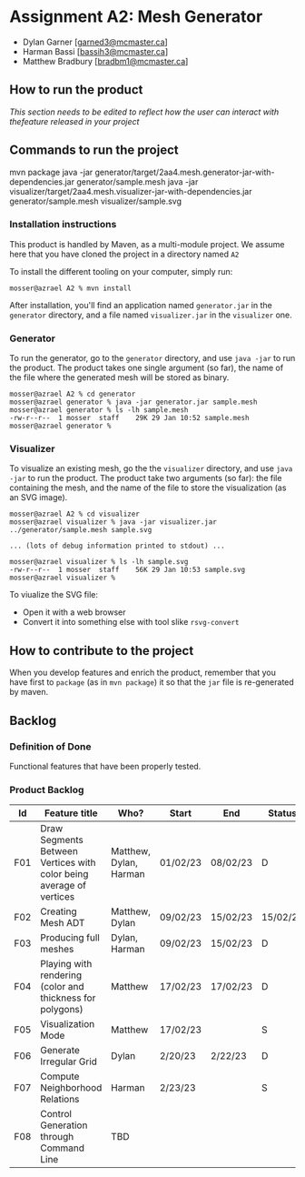 # Assignment A2: Mesh Generator

  - Dylan Garner [garned3@mcmaster.ca]
  - Harman Bassi [bassih3@mcmaster.ca]
  - Matthew Bradbury [bradbm1@mcmaster.ca]

## How to run the product

_This section needs to be edited to reflect how the user can interact with thefeature released in your project_

## Commands to run the project
mvn package
java -jar generator/target/2aa4.mesh.generator-jar-with-dependencies.jar generator/sample.mesh
java -jar visualizer/target/2aa4.mesh.visualizer-jar-with-dependencies.jar generator/sample.mesh visualizer/sample.svg

### Installation instructions

This product is handled by Maven, as a multi-module project. We assume here that you have cloned the project in a directory named `A2`

To install the different tooling on your computer, simply run:

```
mosser@azrael A2 % mvn install
```

After installation, you'll find an application named `generator.jar` in the `generator` directory, and a file named `visualizer.jar` in the `visualizer` one. 

### Generator

To run the generator, go to the `generator` directory, and use `java -jar` to run the product. The product takes one single argument (so far), the name of the file where the generated mesh will be stored as binary.

```
mosser@azrael A2 % cd generator 
mosser@azrael generator % java -jar generator.jar sample.mesh
mosser@azrael generator % ls -lh sample.mesh
-rw-r--r--  1 mosser  staff    29K 29 Jan 10:52 sample.mesh
mosser@azrael generator % 
```

### Visualizer

To visualize an existing mesh, go the the `visualizer` directory, and use `java -jar` to run the product. The product take two arguments (so far): the file containing the mesh, and the name of the file to store the visualization (as an SVG image).

```
mosser@azrael A2 % cd visualizer 
mosser@azrael visualizer % java -jar visualizer.jar ../generator/sample.mesh sample.svg

... (lots of debug information printed to stdout) ...

mosser@azrael visualizer % ls -lh sample.svg
-rw-r--r--  1 mosser  staff    56K 29 Jan 10:53 sample.svg
mosser@azrael visualizer %
```
To viualize the SVG file:

  - Open it with a web browser
  - Convert it into something else with tool slike `rsvg-convert`

## How to contribute to the project

When you develop features and enrich the product, remember that you have first to `package` (as in `mvn package`) it so that the `jar` file is re-generated by maven.

## Backlog

### Definition of Done

Functional features that have been properly tested.

### Product Backlog

| Id | Feature title | Who? | Start | End | Status |
|:--:|---------------|------|-------|-----|--------|
| F01   |  Draw Segments Between Vertices with color being average of vertices |  Matthew, Dylan, Harman    |  01/02/23  | 08/02/23 | D |
| F02   |  Creating Mesh ADT | Matthew, Dylan | 09/02/23 | 15/02/23 | 15/02/23 | D |
| F03   | Producing full meshes | Dylan, Harman | 09/02/23 | 15/02/23 | D |
| F04   | Playing with rendering (color and thickness for polygons) | Matthew | 17/02/23 | 17/02/23 | D | 
| F05   | Visualization Mode | Matthew | 17/02/23 | | S |
| F06   | Generate Irregular Grid | Dylan |2/20/23 |2/22/23 | D |
| F07   | Compute Neighborhood Relations | Harman | 2/23/23 | | S |
| F08   | Control Generation through Command Line | TBD | | | |

